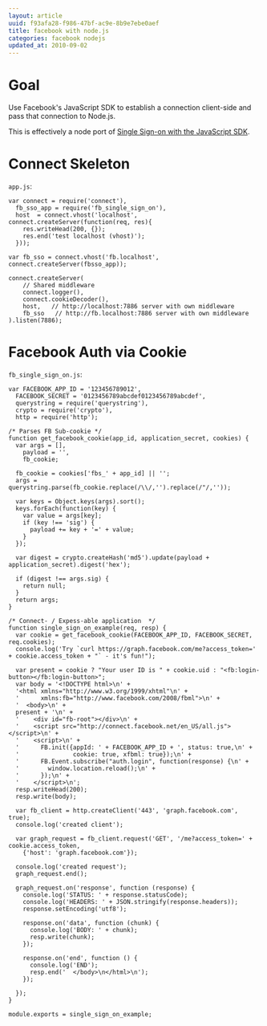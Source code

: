 ```yaml
---
layout: article
uuid: f93afa28-f986-47bf-ac9e-8b9e7ebe0aef
title: facebook with node.js
categories: facebook nodejs
updated_at: 2010-09-02
---
```

Goal
====

Use Facebook's JavaScript SDK to establish a connection client-side and pass that connection to Node.js.

This is effectively a node port of [Single Sign-on with the JavaScript SDK](http://developers.facebook.com/docs/authentication/).

Connect Skeleton
====

`app.js`:

    var connect = require('connect'),
      fb_sso_app = require('fb_single_sign_on'),
      host  = connect.vhost('localhost', connect.createServer(function(req, res){
        res.writeHead(200, {});
        res.end('test localhost (vhost)');
      }));

    var fb_sso = connect.vhost('fb.localhost', connect.createServer(fbsso_app));

    connect.createServer(
        // Shared middleware
        connect.logger(),
        connect.cookieDecoder(),
        host,   // http://localhost:7886 server with own middleware
        fb_sso   // http://fb.localhost:7886 server with own middleware
    ).listen(7886);

Facebook Auth via Cookie
====

`fb_single_sign_on.js`:

    var FACEBOOK_APP_ID = '123456789012',
      FACEBOOK_SECRET = '0123456789abcdef0123456789abcdef',
      querystring = require('querystring'),
      crypto = require('crypto'),
      http = require('http');

    /* Parses FB Sub-cookie */
    function get_facebook_cookie(app_id, application_secret, cookies) {
      var args = [],
        payload = '',
        fb_cookie;

      fb_cookie = cookies['fbs_' + app_id] || '';
      args = querystring.parse(fb_cookie.replace(/\\/,'').replace(/"/,''));

      var keys = Object.keys(args).sort();
      keys.forEach(function(key) {
        var value = args[key];
        if (key !== 'sig') {
          payload += key + '=' + value;
        }
      });

      var digest = crypto.createHash('md5').update(payload + application_secret).digest('hex');

      if (digest !== args.sig) {
        return null;
      }
      return args;
    }

    /* Connect- / Expess-able application  */
    function single_sign_on_example(req, resp) {
      var cookie = get_facebook_cookie(FACEBOOK_APP_ID, FACEBOOK_SECRET, req.cookies);
      console.log('Try `curl https://graph.facebook.com/me?access_token=' + cookie.access_token + "` - it's fun!");

      var present = cookie ? "Your user ID is " + cookie.uid : "<fb:login-button></fb:login-button>";
      var body = '<!DOCTYPE html>\n' +
      '<html xmlns="http://www.w3.org/1999/xhtml"\n' +
      '      xmlns:fb="http://www.facebook.com/2008/fbml">\n' +
      '  <body>\n' +
      present + '\n' +
      '    <div id="fb-root"></div>\n' +
      '    <script src="http://connect.facebook.net/en_US/all.js"></script>\n' +
      '    <script>\n' +
      '      FB.init({appId: ' + FACEBOOK_APP_ID + ', status: true,\n' +
      '               cookie: true, xfbml: true});\n' +
      '      FB.Event.subscribe("auth.login", function(response) {\n' +
      '        window.location.reload();\n' +
      '      });\n' +
      '    </script>\n';
      resp.writeHead(200);
      resp.write(body);

      var fb_client = http.createClient('443', 'graph.facebook.com', true);
      console.log('created client');

      var graph_request = fb_client.request('GET', '/me?access_token=' + cookie.access_token,
        {'host': 'graph.facebook.com'});

      console.log('created request');
      graph_request.end();

      graph_request.on('response', function (response) {
        console.log('STATUS: ' + response.statusCode);
        console.log('HEADERS: ' + JSON.stringify(response.headers));
        response.setEncoding('utf8');

        response.on('data', function (chunk) {
          console.log('BODY: ' + chunk);
          resp.write(chunk);
        });

        response.on('end', function () {
          console.log('END');
          resp.end('  </body>\n</html>\n');
        });

      });
    }

    module.exports = single_sign_on_example;
